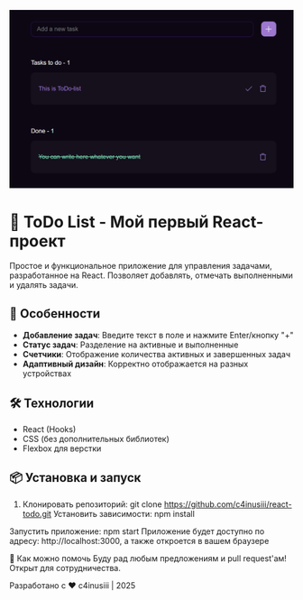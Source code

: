 ![ToDo List Preview](./assets/preview.png)
# 📝 ToDo List - Мой первый React-проект

Простое и функциональное приложение для управления задачами, разработанное на React. Позволяет добавлять, отмечать выполненными и удалять задачи.

## 🚀 Особенности

- **Добавление задач**: Введите текст в поле и нажмите Enter/кнопку "+"
- **Статус задач**: Разделение на активные и выполненные
- **Счетчики**: Отображение количества активных и завершенных задач
- **Адаптивный дизайн**: Корректно отображается на разных устройствах

## 🛠 Технологии

- React (Hooks)
- CSS (без дополнительных библиотек)
- Flexbox для верстки

## 📦 Установка и запуск

1. Клонировать репозиторий:
git clone https://github.com/c4inusiii/react-todo.git
Установить зависимости:
npm install

Запустить приложение:
npm start
Приложение будет доступно по адресу: http://localhost:3000, а также откроется в вашем браузере

🤝 Как можно помочь
Буду рад любым предложениям и pull request'ам! Открыт для сотрудничества.

Разработано с ❤️ c4inusiii | 2025
